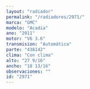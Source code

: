 ```yaml
---
layout: "radiador"
permalink: "/radiadores/2971/"
marca: "GMC"
modelo: "Acadia"
ano: "2011"
motor: "V6 3.6"
transmision: "Automática"
parte: "438142"
clima: "Con clima"
alto: "27 9/16"
ancho: "18 13/16"
observaciones: ""
id: "2971"
---
```


